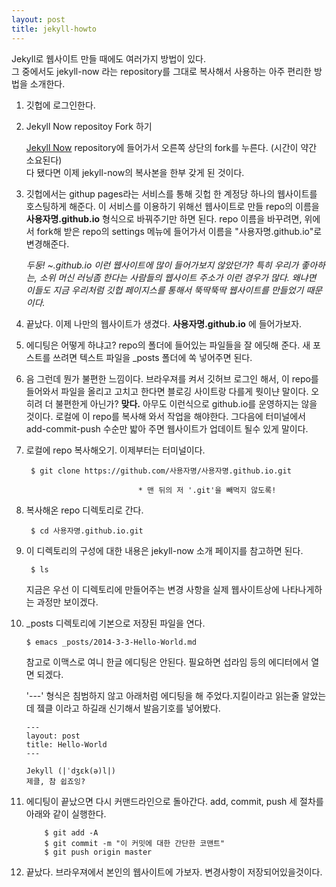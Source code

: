 ```yaml
---
layout: post
title: jekyll-howto
---
```


Jekyll로 웹사이트 만들 때에도 여러가지 방법이 있다. <br/> 그 중에서도 jekyll-now 라는 repository를 그대로 복사해서 사용하는 아주 편리한 방법을 소개한다.

1.	깃헙에 로그인한다.

2.	Jekyll Now repositoy Fork 하기 

	[Jekyll Now](https://github.com/barryclark/jekyll-now) repository에 들어가서 오른쪽 상단의 fork를 누른다. (시간이 약간 소요된다) <br/>다 됐다면 이제 jekyll-now의 복사본을 한부 갖게 된 것이다.

3. 깃헙에서는 githup pages라는 서비스를 통해 깃헙 한 계정당 하나의 웹사이트를 호스팅하게 해준다. 이 서비스를 이용하기 위해선 웹사이트로 만들 repo의 이름을 **사용자명.github.io** 형식으로 바꿔주기만 하면 된다. repo 이름을 바꾸려면, 위에서 fork해 받은 repo의 settings 메뉴에 들어가서 이름을 "사용자명.github.io"로 변경해준다.

	*두둥! ~.github.io 이런 웹사이트에 많이 들어가보지 않았던가? 특히 우리가 좋아하는, 소위 머신 러닝좀 한다는 사람들의 웹사이트 주소가 이런 경우가 많다. 왜냐면 이들도 지금 우리처럼 깃헙 페이지스를 통해서 뚝딱뚝딱 웹사이트를 만들었기 때문이다.*
4. 끝났다. 이제 나만의 웹사이트가 생겼다. **사용자명.github.io** 에 들어가보자. 
5. 에디팅은 어떻게 하냐고? repo의 폴더에 들어있는 파일들을 잘 에딧해 준다. 새 포스트를 쓰려면 텍스트 파일을  _posts 폴더에 쏙 넣어주면 된다. 
6. 음 그런데 뭔가 불편한 느낌이다. 브라우져를 켜서 깃허브 로그인 해서, 이 repo를 들어와서 파일을 올리고 고치고 한다면 블로깅 사이트랑 다를게 뭣이냔 말이다. 오히려 더 불편한게 아닌가? **맞다.** 아무도 이런식으로 github.io를 운영하지는 않을 것이다. 로컬에 이 repo를 복사해 와서 작업을 해야한다. 그다음에 터미널에서 add-commit-push 수순만 밟아 주면 웹사이트가 업데이트 될수 있게 말이다.

7. 로컬에 repo 복사해오기. 이제부터는 터미널이다. 

		$ git clone https://github.com/사용자명/사용자명.github.io.git
		
								* 맨 뒤의 저 '.git'을 빼먹지 않도록!

8. 복사해온 repo 디렉토리로 간다.

		$ cd 사용자명.github.io.git

9. 이 디렉토리의 구성에 대한 내용은 jekyll-now 소개 페이지를 참고하면 된다. 
		
		$ ls 
		
	지금은 우선 이 디렉토리에 만들어주는 변경 사항을 실제 웹사이트상에 나타나게하는 과정만 보이겠다.

10. _posts 디렉토리에 기본으로 저장된 파일을 연다.
 
		$ emacs _posts/2014-3-3-Hello-World.md

	참고로 이맥스로 여니 한글 에디팅은 안된다. 필요하면 섭라임 등의 에디터에서 열면 되겠다. 
	
	'---' 형식은 침범하지 않고 아래처럼 에디팅을 해 주었다.지킬이라고 읽는줄 알았는데 젴클 이라고 하길래 신기해서 발음기호를 넣어봤다.
	
		---
		layout: post
		title: Hello-World
		---

		Jekyll (|ˈdʒɛk(ə)l|)
		제클, 참 쉽죠잉?
		
11. 에디팅이 끝났으면 다시 커맨드라인으로 돌아간다. add, commit, push 세 절차를 아래와 같이 실행한다.
			
			$ git add -A 
			$ git commit -m "이 커밋에 대한 간단한 코맨트"
			$ git push origin master

12. 끝났다. 브라우져에서 본인의 웹사이트에 가보자. 변경사항이 저장되어있을것이다.
